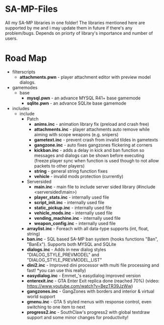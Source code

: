 # SA-MP-Files
All my SA-MP libraries in one folder!
The libraries mentioned here are supported by me and i may update them in future if there's any problem/bugs. Depends on priorty of library's importance and number of users.

# Road Map
* filterscripts
  * <b>attachments.pwn</b> - player attachment editor with preview model dialogs.
* gamemodes
  * base
     * <b>mysql.pwn</b> - an advance MYSQL R41+ base gamemode
     * <b>sqlite.pwn</b> - an advance SQLite base gamemode
* includes
  * include
    * Patch
      * <b>anims.inc</b> - animation library fix (preload and crash free)
      * <b>attachments.inc</b> - player attachments auto remove while aiming with scope weapons (e.g. snipers)
      * <b>gametext.inc</b> - prevent crash from invalid tildes in gametexts
      * <b>gangzone.inc</b> - auto fixes gangzones flickering at corners
      * <b>kickban.inc</b> - adds a delay in kick and ban function so messages and dialogs can be shown before executing (freeze player sync when function is used though to not allow packets to other players)
      * <b>string</b> - general string function fixes
      * <b>vehicle</b> - invalid mods protection (currently)
    * Serversided
      * <b>main.inc</b> - main file to include server sided library (#include <serversided\main>)
      * <b>player_stats.inc</b> - internally used file
      * <b>script_init.inc</b> - internally used file
      * <b>static_pickup.inc</b> - internally used file
      * <b>vehicle_mods.inc</b> - internally used file
      * <b>vending_machine.inc</b> - internally used file
      * <b>weapon_config.inc</b> - internally used file
    * <b>arraylist.inc</b> - Foreach with all data-type supports (int, float, string)
    * <b>ban.inc</b> - SQL based SA-MP ban system (hooks functions "Ban", "BanEx"). Supports both MYSQL and SQLite
    * <b>dialogs.inc</b> - Adds in new dialog styles "DIALOG_STYLE_PREVMODEL" and "DIALOG_STYLE_PREVMODEL_LIST"
    * <b>dini2.inc</b> - Improved dini processor with multi file processing and fast! *you can use this really)
    * <b>easydialog.inc</b> - Emmet_'s easydialog improved version
    * <b>enterexit.inc</b> - GTA Enter Exit replica done (reached 70%) (video: https://www.youtube.com/watch?v=BezTR39JzWw)
    * <b>gangzones.inc</b> - GangZones with borders and interior & virtual world support
    * <b>gmenu.inc</b> - GTA 5 styled menus with response control, even switching to one item to next
    * <b>progress2.inc</b> - SouthClaw's progress2 with global textdraw support and some minor changes for productivity!
